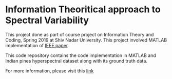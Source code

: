 # Information Theoritical approach to Spectral Variability

This project done as part of course project on Information Theory and Coding, Spring 2019 at Shiv Nadar University. This project involved MATLAB implementation of [IEEE paper](https://ieeexplore.ieee.org/document/857802).

This code repository contains the code implementation in MATLAB and Indian pines hyperspectral dataset along with its ground truth data.

For more information, please visit this [link](https://kshitijsrivastava.github.io/ITC_InformationTheory_SpectralVariability/)

